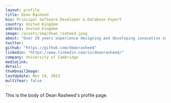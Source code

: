 ```yaml
---
layout: profile
title: Dean Rasheed
bio: Principal Software Developer & Database Expert
country: United Kingdom
address: United Kingdom
image: /assets/img/dean_rasheed.jpeg
about: "Over 20 years experience designing and devoloping innovative software systems. Proficient in C, Java, Python, SQL, HTML, CSS, JavaScript and web technologies, with experience ranging from developing low-level database innards to building intuitive and usable user interfaces.Theoretical physicist and mathematician."
twitter:
github: "https://github.com/deanrasheed"
linkedin: "https://www.linkedin.com/in/deanrasheed/"
company: University of Cambridge
mediaLink:
detail: 
thumbnailImage:
lastUpdate: Nov 19, 2023
multiYear: false
---
```


This is the body of Dean Rasheed's profile page.
